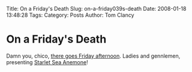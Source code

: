 Title: On a Friday&#039;s Death
Slug: on-a-friday039s-death
Date: 2008-01-18 13:48:28
Tags: 
Category: Posts
Author: Tom Clancy

# On a Friday&#039;s Death

Damn you, chico, <a href="http://www.dsorecords.com/?p=157" target="_blank">there goes Friday afternoon</a>. Ladies and gennlemen, presenting <a href="/images/wordpress/2008/01/cover-starlet-sea.jpg" title="Album Cover - Starlet Sea Anemone">Starlet Sea Anemone</a>!
